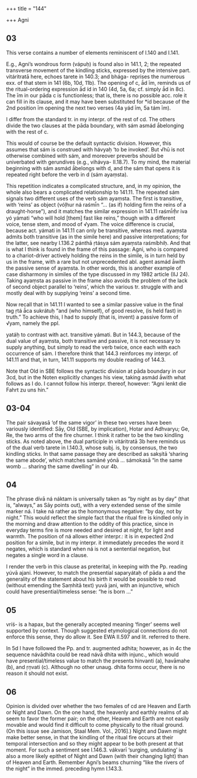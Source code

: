 +++
title = "144"

+++
Agni


## 03
This verse contains a number of elements reminiscent of I.140 and I.141.

E.g., Agni’s wondrous form (vápuḥ) is found also in 141.1, 2; the repeated transverse movement of the kindling sticks, expressed by the intensive part. vitáritratā here, echoes tarete in 140.3; and bhága- reprises the numerous exx. of that stem in 141 (6b, 10d, 11b). The opening of c, ā́d īm, reminds us of the ritual-ordering expression ā́d íd in 140 (4d, 5a, 6a; cf. simply ā́d in 8c). The īm in our pāda c is functionless; that is, there is no possible acc. role it can fill in its clause, and it may have been substituted for *íd because of the 2nd position īm opening the next two verses (4a yád īm, 5a tám īm).

I differ from the standard tr. in my interpr. of the rest of cd. The others divide the two clauses at the pāda boundary, with sám asmád ā́belonging with the rest of c.

This would of course be the default syntactic division. However, this assumes that sám is construed with hávyaḥ ‘to be invoked’. But √hū is not otherwise combined with sám, and moreover preverbs should be univerbated with gerundives (e.g., vihávya- II.18.7). To my mind, the material beginning with sám asmád ā́belongs with d, and the sám that opens it is repeated right before the verb in d (sám ayaṃsta).

This repetition indicates a complicated structure, and, in my opinion, the whole also bears a complicated relationship to 141.11. The repeated sám signals two different uses of the verb sám ayaṃsta. The first is transitive, with ‘reins’ as object (vóḷhur ná raśmī́n “… (as if) holding firm the reins of a draught-horse”), and it matches the similar expression in 141.11 raśmī́ṃ̐r iva yó yámati “who will hold [them] fast like reins,” though with a different voice, tense stem, and mood of √yam. The voice difference is crucial, because act. yámati in 141.11 can only be transitive, whereas med. ayaṃsta admits both transitive (as in the simile here) and passive interpretations; for the latter, see nearby I.136.2 pánthā ṛtásya sám ayaṃsta raśmíbhiḥ. And that is what I think is found in the frame of this passage: Agni, who is compared to a chariot-driver actively holding the reins in the simile, is in turn held by us in the frame, with a rare but not unprecedented abl. agent asmád ā́with the passive sense of ayaṃsta. In other words, this is another example of case disharmony in similes of the type discussed in my 1982 article (IIJ 24). Taking ayaṃsta as passive in the frame also avoids the problem of the lack of second object parallel to ‘reins’, which the various tr. struggle with and mostly deal with by supplying ‘reins’ a second time.

Now recall that in 141.11 I wanted to see a similar passive value in the final tag ṛtá ā́ca sukrátuḥ “and (who himself), of good resolve, (is held fast) in truth.” To achieve this, I had to supply (that is, invent) a passive form of √yam, namely the ppl.

yatáḥ to contrast with act. transitive yámati. But in 144.3, because of the dual value of ayaṃsta, both transitive and passive, it is not necessary to supply anything, but simply to read the verb twice, once each with each occurrence of sám. I therefore think that 144.3 reinforces my interpr. of 141.11 and that, in turn, 141.11 supports my double reading of 144.3.

Note that Old in SBE follows the syntactic division at pāda boundary in our 3cd, but in the Noten explicitly changes his view, taking asmád ā́with what follows as I do. I cannot follow his interpr. thereof, however: “Agni lenkt die Fahrt zu uns hin.”

## 03-04
The pair sávayasā ‘of the same vigor’ in these two verses have been variously identified: Sāy, Old (SBE, by implication), Hotar and Adhvaryu; Ge, Re, the two arms of the fire churner. I think it rather to be the two kindling sticks. As noted above, the dual participle in vitáritratā 3b here reminds us of the dual verb tarete in I.140.3, whose subj. is, by consensus, the two kindling sticks. In that same passage they are described as sakṣítā ‘sharing the same abode’, which matches samāné yónā … sámokasā “in the same womb … sharing the same dwelling” in our 4b.


## 04
The phrase dívā ná náktam is universally taken as “by night as by day” (that is, “always,” as Sāy points out), with a very extended sense of the simile marker ná. I take ná rather as the homonymous negative: “by day, not by night.” This would reflect the simple fact that the ritual fire is kindled only in the morning and draw attention to the oddity of this practice, since in everyday terms fire is more needed and desired at night, for light and warmth. The position of ná allows either interpr.: it is in expected 2nd position for a simile, but in my interpr. it immediately precedes the word it negates, which is standard when ná is not a sentential negation, but negates a single word in a clause.

I render the verb in this clause as preterital, in keeping with the Pp. reading yúvā ajani. However, to match the presential saparyátaḥ of pāda a and the generality of the statement about his birth it would be possible to read (without emending the Saṃhitā text) yuvā jani, with an injunctive, which could have presential/timeless sense: “he is born …”


## 05
vríś- is a hapax, but the generally accepted meaning ‘finger’ seems well supported by context. Though suggested etymological connections do not enforce this sense, they do allow it. See EWA II.597 and lit. referred to there.

In 5d I have followed the Pp. and tr. augmented adhita; however, as in 4c the sequence návādhita could be read návā dhita with injunc., which would have presential/timeless value to match the presents hinvanti (a), havāmahe (b), and ṛṇvati (c). Although no other unaug. dhita forms occur, there is no reason it should not exist.


## 06
Opinion is divided over whether the two females of cd are Heaven and Earth or Night and Dawn. On the one hand, the heavenly and earthly realms of ab seem to favor the former pair; on the other, Heaven and Earth are not easily movable and would find it difficult to come physically to the ritual ground. (On this issue see Jamison, Staal Mem. Vol., 2016].) Night and Dawn might make better sense, in that the kindling of the ritual fire occurs at their temporal intersection and so they might appear to be both present at that moment. For such a sentiment see I.146.3. vákvarī ‘surging, undulating’ is also a more likely epithet of Night and Dawn (with their changing light) than of Heaven and Earth. Remember Agni’s beams churning “like the rivers of the night” in the immed. preceding hymn I.143.3.

